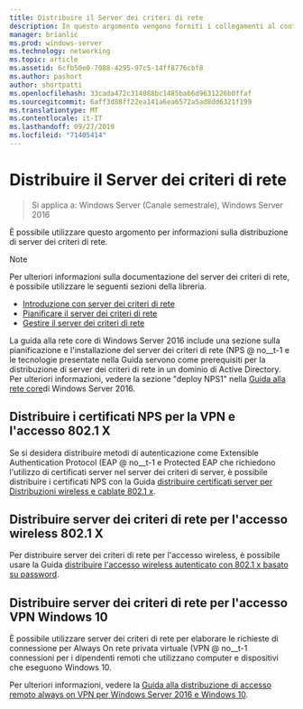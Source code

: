 ```yaml
---
title: Distribuire il Server dei criteri di rete
description: In questo argomento vengono forniti i collegamenti al contenuto di distribuzione del server dei criteri di rete per Windows Server 2016 e sono inclusi i collegamenti a informazioni aggiuntive su NPS.
manager: brianlic
ms.prod: windows-server
ms.technology: networking
ms.topic: article
ms.assetid: 6cfb50e0-7088-4295-97c5-14ff8776cbf8
ms.author: pashort
author: shortpatti
ms.openlocfilehash: 33cada472c314088bc1485bab6d9631226b0ffaf
ms.sourcegitcommit: 6aff3d88ff22ea141a6ea6572a5ad8dd6321f199
ms.translationtype: MT
ms.contentlocale: it-IT
ms.lasthandoff: 09/27/2019
ms.locfileid: "71405414"
---
```

# <a name="deploy-network-policy-server"></a>Distribuire il Server dei criteri di rete

>Si applica a: Windows Server (Canale semestrale), Windows Server 2016

È possibile utilizzare questo argomento per informazioni sulla distribuzione di server dei criteri di rete.

>[!NOTE]
>Per ulteriori informazioni sulla documentazione del server dei criteri di rete, è possibile utilizzare le seguenti sezioni della libreria.  
>- [Introduzione con server dei criteri di rete](nps-getstart-top.md)
>- [Pianificare il server dei criteri di rete](nps-plan-top.md)
>- [Gestire il server dei criteri di rete](nps-manage-top.md)

La guida alla rete core di Windows Server 2016 include una sezione sulla pianificazione e l'installazione del server dei criteri di rete \(NPS @ no__t-1 e le tecnologie presentate nella Guida servono come prerequisiti per la distribuzione di server dei criteri di rete in un dominio di Active Directory. Per ulteriori informazioni, vedere la sezione "deploy NPS1" nella [Guida alla rete core](https://technet.microsoft.com/windows-server-docs/networking/core-network-guide/core-network-guide#BKMK_deployNPS1)di Windows Server 2016.

## <a name="deploy-nps-certificates-for-vpn-and-8021x-access"></a>Distribuire i certificati NPS per la VPN e l'accesso 802.1 X

Se si desidera distribuire metodi di autenticazione come Extensible Authentication Protocol \(EAP @ no__t-1 e Protected EAP che richiedono l'utilizzo di certificati server nel server dei criteri di server, è possibile distribuire i certificati NPS con la Guida [distribuire certificati server per Distribuzioni wireless e cablate 802.1 x](https://technet.microsoft.com/windows-server-docs/networking/core-network-guide/cncg/server-certs/deploy-server-certificates-for-802.1x-wired-and-wireless-deployments).

## <a name="deploy-nps-for-8021x-wireless-access"></a>Distribuire server dei criteri di rete per l'accesso wireless 802.1 X

Per distribuire server dei criteri di rete per l'accesso wireless, è possibile usare la Guida [distribuire l'accesso wireless autenticato con 802.1 x basato su password](https://technet.microsoft.com/windows-server-docs/networking/core-network-guide/cncg/wireless/a-deploy-8021x-wireless-access).

## <a name="deploy-nps-for-windows-10-vpn-access"></a>Distribuire server dei criteri di rete per l'accesso VPN Windows 10

È possibile utilizzare server dei criteri di rete per elaborare le richieste di connessione per Always On rete privata virtuale \(VPN @ no__t-1 connessioni per i dipendenti remoti che utilizzano computer e dispositivi che eseguono Windows 10.

Per ulteriori informazioni, vedere la [Guida alla distribuzione di accesso remoto always on VPN per Windows Server 2016 e Windows 10](https://docs.microsoft.com/windows-server/remote/remote-access/vpn/always-on-vpn/deploy/always-on-vpn-deploy).

